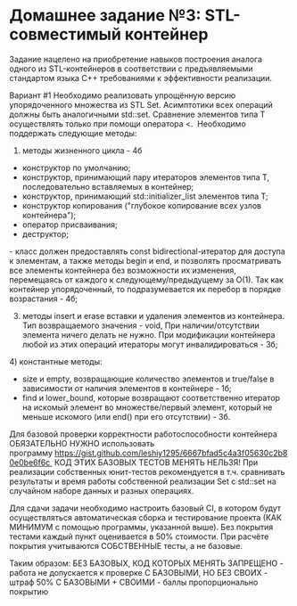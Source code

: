# Домашнее задание №3: STL-совместимый контейнер

Задание нацелено на приобретение навыков построения аналога одного из STL-контейнеров в соответствии с предъявляемыми стандартом языка C++ требованиями к эффективности реализации.

Вариант #1
Необходимо реализовать упрощённую версию упорядоченного множества из STL Set<T>. Асимптотики всех операций должны быть аналогичными std::set. Сравнение элементов типа T осуществлять только при помощи оператора <. 
Необходимо поддержать следующие методы:
1) методы жизненного цикла - 4б
- конструктор по умолчанию;
- конструктор, принимающий пару итераторов элементов типа T, последовательно вставляемых в контейнер;
- конструктор, принимающий std::initializer_list элементов типа T;
- конструктор копирования ("глубокое копирование всех узлов контейнера");
- оператор присваивания;
- деструктор;

- класс должен предоставлять const bidirectional-итератор для доступа к элементам, а также методы begin и end, и позволять просматривать все элементы контейнера без возможности их изменения, перемещаясь от каждого к следующему/предыдущему за O(1). Так как контейнер упорядоченный, то подразумевается их перебор в порядке возрастания - 4б;

3) методы insert и erase вставки и удаления элементов из контейнера. Тип возвращаемого значения - void, При наличии/отсутствии элемента ничего делать не нужно. При модификации контейнера любой из этих операций итераторы могут инвалидироваться - 3б;

4) константные методы:
- size и empty, возвращающие количество элементов и true/false в зависимости от наличия элементов в контейнере - 1б;
- find и lower_bound, которые возвращают соответственно итератор на искомый элемент во множестве/первый элемент, который не меньше искомого (или end() при его отсутствии) - 3б.

Для базовой проверки корректности работоспособности контейнера ОБЯЗАТЕЛЬНО НУЖНО использовать программу https://gist.github.com/leshiy1295/6667bfad5c4a3f05630c2b80e0be6f6c 
КОД ЭТИХ БАЗОВЫХ ТЕСТОВ МЕНЯТЬ НЕЛЬЗЯ!
При реализации собственных юнит-тестов рекомендуется в т.ч. сравнивать результаты и время работы собственной реализации Set с std::set на случайном наборе данных и разных операциях.

Для сдачи задачи необходимо настроить базовый CI, в котором будут осуществляться автоматическая сборка и тестирование проекта (КАК МИНИМУМ с помощью программы, указанной выше). Без покрытия тестами каждый пункт оценивается в 50% стоимости. При расчёте покрытия учитываются СОБСТВЕННЫЕ тесты, а не базовые.

Таким образом:
БЕЗ БАЗОВЫХ, КОД КОТОРЫХ МЕНЯТЬ ЗАПРЕЩЕНО - работа не допускается к проверке
С БАЗОВЫМИ, НО БЕЗ СВОИХ - штраф 50%
С БАЗОВЫМИ + СВОИМИ - баллы пропорционально покрытию